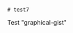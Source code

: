                                                                                                                                                                                                                                    # test7
Test "graphical-gist"
